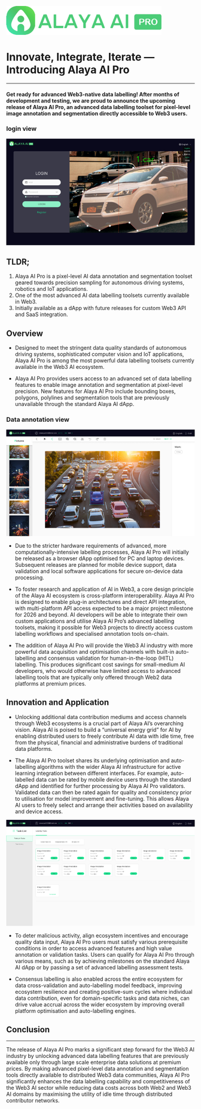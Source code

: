 ![logo](docs/img/logo.png)
# Innovate, Integrate, Iterate — Introducing Alaya AI Pro
___

#### Get ready for advanced Web3-native data labelling! After months of development and testing, we are proud to announce the upcoming release of Alaya AI Pro, an advanced data labelling toolset for pixel-level image annotation and segmentation directly accessible to Web3 users.

### login view
![login](docs/img/login.png)

## TLDR;

1. Alaya AI Pro is a pixel-level AI data annotation and segmentation toolset geared towards precision sampling for
     autonomous driving systems, robotics and IoT applications.
2. One of the most advanced AI data labelling toolsets currently available in Web3.
3. Initially available as a dApp with future releases for custom Web3 API and SaaS integration.

## Overview

- Designed to meet the stringent data quality standards of autonomous driving systems, sophisticated computer vision and IoT applications, Alaya AI Pro is among the most powerful data labelling toolsets currently available in the Web3 AI ecosystem.

- Alaya AI Pro provides users access to an advanced set of data labelling features to enable image annotation and segmentation at pixel-level precision. New features for Alaya AI Pro include bounding boxes, polygons, polylines and segmentation tools that are previously unavailable through the standard Alaya AI dApp.

### Data annotation view
![work](docs/img/work.png)

- Due to the stricter hardware requirements of advanced, more computationally-intensive labelling processes, Alaya AI Pro will initially be released as a browser dApp optimised for PC and laptop devices. Subsequent releases are planned for mobile device support, data validation and local software applications for secure on-device data processing.

- To foster research and application of AI in Web3, a core design principle of the Alaya AI ecosystem is cross-platform interoperability. Alaya AI Pro is designed to enable plug-in architectures and direct API integration, with multi-platform API access expected to be a major project milestone for 2026 and beyond. AI developers will be able to integrate their own custom applications and utilise Alaya AI Pro’s advanced labelling toolsets, making it possible for Web3 projects to directly access custom labelling workflows and specialised annotation tools on-chain.

- The addition of Alaya AI Pro will provide the Web3 AI industry with more powerful data acquisition and optimisation channels with built-in auto-labelling and consensus validation for human-in-the-loop (HITL) labelling. This produces significant cost savings for small-medium AI developers, who would otherwise have limited access to advanced labelling tools that are typically only offered through Web2 data platforms at premium prices.

## Innovation and Application

- Unlocking additional data contribution mediums and access channels through Web3 ecosystems is a crucial part of Alaya AI’s overarching vision. Alaya AI is poised to build a “universal energy grid” for AI by enabling distributed users to freely contribute AI data with idle time, free from the physical, financial and administrative burdens of traditional data platforms.

- The Alaya AI Pro toolset shares its underlying optimisation and auto-labelling algorithms with the wider Alaya AI infrastructure for active learning integration between different interfaces. For example, auto-labelled data can be rated by mobile device users through the standard dApp and identified for further processing by Alaya AI Pro validators. Validated data can then be rated again for quality and consistency prior to utilisation for model improvement and fine-tuning. This allows Alaya AI users to freely select and arrange their activities based on availability and device access.

![task](docs/img/task.png)


- To deter malicious activity, align ecosystem incentives and encourage quality data input, Alaya AI Pro users must satisfy various prerequisite conditions in order to access advanced features and high value annotation or validation tasks. Users can qualify for Alaya AI Pro through various means, such as by achieving milestones on the standard Alaya AI dApp or by passing a set of advanced labelling assessment tests.

- Consensus labelling is also enabled across the entire ecosystem for data cross-validation and auto-labelling model feedback, improving ecosystem resilience and creating positive-sum cycles where individual data contribution, even for domain-specific tasks and data niches, can drive value accrual across the wider ecosystem by improving overall platform optimisation and auto-labelling engines.


## Conclusion
___

The release of Alaya AI Pro marks a significant step forward for the Web3 AI industry by unlocking advanced data labelling features that are previously available only through large scale enterprise data solutions at premium prices. By making advanced pixel-level data annotation and segmentation tools directly available to distributed Web3 data communities, Alaya AI Pro significantly enhances the data labelling capability and competitiveness of the Web3 AI sector while reducing data costs across both Web2 and Web3 AI domains by maximising the utility of idle time through distributed contributor networks.